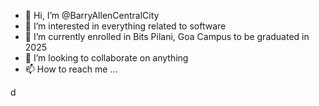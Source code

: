 - 👋 Hi, I’m @BarryAllenCentralCity
- 👀 I’m interested in everything related to software
- 🌱 I’m currently enrolled in Bits Pilani, Goa Campus to be graduated in 2025
- 💞️ I’m looking to collaborate on anything
- 📫 How to reach me ...

<!---
BarryAllenCentralCity/BarryAllenCentralCity is a ✨ special ✨ repository because its `README.md` (this file) appears on your GitHub profile.
You can click the Preview link to take a look at your changes.
--->
d
